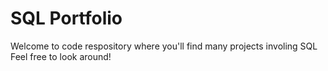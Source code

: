# SQL Portfolio
Welcome to code respository where you'll find many projects involing SQL
Feel free to look around!

